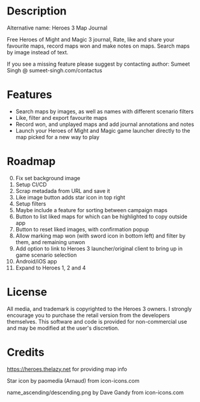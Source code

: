 
# Description

Alternative name: Heroes 3 Map Journal

Free Heroes of Might and Magic 3 journal, Rate, like and share your favourite maps, record maps
won and make notes on maps. Search maps by image instead of text.

If you see a missing feature please suggest by contacting author: Sumeet Singh @ sumeet-singh.com/contactus


# Features

* Search maps by images, as well as names with different scenario filters
* Like, filter and export favourite maps
* Record won, and unplayed maps and add journal annotations and notes 
* Launch your Heroes of Might and Magic game launcher directly to the map picked for a new way to play


# Roadmap

0. Fix set background image
1. Setup CI/CD
2. Scrap metadada from URL and save it
3. Like image button adds star icon in top right
4. Setup filters
6. Maybe include a feature for sorting between campaign maps
7. Button to list liked maps for which can be highlighted to copy outside app
8. Button to reset liked images, with confirmation popup
9. Allow marking map won (with sword icon in bottom left) and filter by them, and remaining unwon
10. Add option to link to Heroes 3 launcher/original client to bring up in game scenario selection
11. Android/iOS app
12. Expand to Heroes 1, 2 and 4


# License

All media, and trademark is copyrighted to the Heroes 3 owners. I strongly encourage you to purchase
the retail version from the developers themselves.
This software and code is provided for non-commercial use and may be modified at the user's discretion.


# Credits

https://heroes.thelazy.net for providing map info

Star icon by paomedia (Arnaud) from icon-icons.com

name_ascending/descending.png by Dave Gandy from icon-icons.com